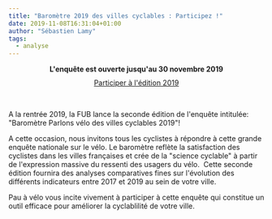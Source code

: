 ```yaml
---
title: "Baromètre 2019 des villes cyclables : Participez !"
date: 2019-11-08T16:31:04+01:00
author: "Sébastien Lamy"
tags:
  - analyse
---
```

  
<div style="text-align:center">
<p style="font-weight: bold;margin:0 0 10px 0;">L'enquête est ouverte jusqu'au 30 novembre 2019</p>
<a href="https://barometre.parlons-velo.fr/" target="_blank" class="pure-button pure-button-primary">Participer à l'édition 2019</a>
<p>&nbsp;</p>
</div>
<!--more-->

A la rentrée 2019, la FUB lance la seconde édition de l'enquête intitulée: 
"Baromètre Parlons vélo des villes cyclables 2019"!

A cette occasion, nous invitons tous les cyclistes à répondre à cette grande 
enquête nationale sur le vélo. Le baromètre reflète la satisfaction des 
cyclistes dans les villes françaises et crée de la "science cyclable" à partir 
de l'expression massive du ressenti des usagers du vélo.
​
Cette seconde édition fournira des analyses comparatives fines sur l'évolution 
des différents indicateurs entre 2017 et 2019 au sein de votre ville.

Pau à vélo vous incite vivement à participer à cette enquête qui constitue
un outil efficace pour améliorer la cyclablilité de votre ville.
